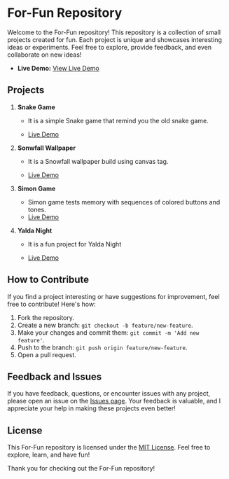 # For-Fun Repository

Welcome to the For-Fun repository! This repository is a collection of small projects created for fun. Each project is unique and showcases interesting ideas or experiments. Feel free to explore, provide feedback, and even collaborate on new ideas!

- **Live Demo:** [View Live Demo](https://sameermuslim.github.io/fan-projects/)

## Projects

1.  **Snake Game**

    - It is a simple Snake game that remind you the old snake game.

    - [Live Demo](snake-game/index.html)

2.  **Sonwfall Wallpaper**

    - It is a Snowfall wallpaper build using canvas tag.

    - [Live Demo](snow-wallpaper/index.html)

3.  **Simon Game**

    - Simon game tests memory with sequences of colored buttons and tones.
    - [Live Demo](simon-game/index.html)

4.  **Yalda Night**

    - It is a fun project for Yalda Night

    - [Live Demo](yalda-night/index.html)

    <!-- Add more projects as needed -->

## How to Contribute

If you find a project interesting or have suggestions for improvement, feel free to contribute! Here's how:

1. Fork the repository.
2. Create a new branch: `git checkout -b feature/new-feature`.
3. Make your changes and commit them: `git commit -m 'Add new feature'`.
4. Push to the branch: `git push origin feature/new-feature`.
5. Open a pull request.

## Feedback and Issues

If you have feedback, questions, or encounter issues with any project, please open an issue on the [Issues page](../../issues). Your feedback is valuable, and I appreciate your help in making these projects even better!

## License

This For-Fun repository is licensed under the [MIT License](LICENSE). Feel free to explore, learn, and have fun!

Thank you for checking out the For-Fun repository!
